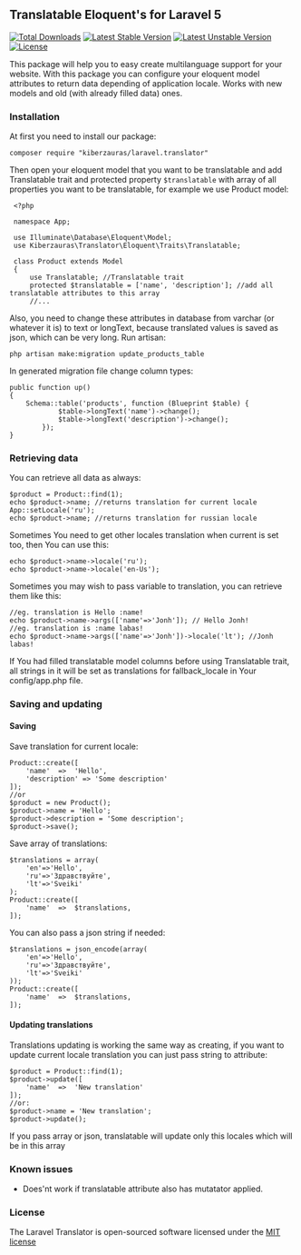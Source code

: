 ## Translatable Eloquent's for Laravel 5

[![Total Downloads](https://poser.pugx.org/kiberzauras/laravel.translator/d/total.svg)](https://packagist.org/packages/kiberzauras/laravel.translator)
[![Latest Stable Version](https://poser.pugx.org/kiberzauras/laravel.translator/v/stable.svg)](https://packagist.org/packages/kiberzauras/laravel.translator)
[![Latest Unstable Version](https://poser.pugx.org/kiberzauras/laravel.translator/v/unstable.svg)](https://packagist.org/packages/kiberzauras/laravel.translator)
[![License](https://poser.pugx.org/kiberzauras/laravel.translator/license.svg)](https://github.com/kiberzauras/laravel.translator/blob/master/LICENSE.md)

This package will help you to easy create multilanguage support for your website. 
With this package you can configure your eloquent model attributes to return data depending of application locale.
Works with new models and old (with already filled data) ones.

### Installation

At first you need to install our package:

    composer require "kiberzauras/laravel.translator"

Then open your eloquent model that you want to be translatable and add Translatable trait
 and protected property `$translatable` with array of all properties you want to be translatable,
for example we use Product model:

     <?php
     
     namespace App;
     
     use Illuminate\Database\Eloquent\Model;
     use Kiberzauras\Translator\Eloquent\Traits\Translatable;
     
     class Product extends Model
     {
         use Translatable; //Translatable trait
         protected $translatable = ['name', 'description']; //add all translatable attributes to this array
         //...


Also, you need to change these attributes in database from varchar (or whatever it is) to text or longText, because 
translated values is saved as json, which can be very long. 
Run artisan:

    php artisan make:migration update_products_table

In generated migration file change column types:

    public function up()
    {
        Schema::table('products', function (Blueprint $table) {
                $table->longText('name')->change();
                $table->longText('description')->change();
            });
    }

### Retrieving data
 
 You can retrieve all data as always:

    $product = Product::find(1);
    echo $product->name; //returns translation for current locale
    App::setLocale('ru');
    echo $product->name; //returns translation for russian locale

Sometimes You need to get other locales translation when current is set too, then You can use this:

    echo $product->name->locale('ru');
    echo $product->name->locale('en-Us');
    
 Sometimes you may wish to pass variable to translation, you can retrieve them like this:
 
    //eg. translation is Hello :name!
    echo $product->name->args(['name'=>'Jonh']); // Hello Jonh!
    //eg. translation is :name labas!
    echo $product->name->args(['name'=>'Jonh'])->locale('lt'); //Jonh labas!
    
If You had filled translatable model columns before using Translatable trait, all strings in it will be set as translations
 for fallback_locale in Your config/app.php file.
 
### Saving and updating

#### Saving

Save translation for current locale:

    Product::create([
        'name'  =>  'Hello',
        'description' => 'Some description'
    ]);
    //or
    $product = new Product();
    $product->name = 'Hello';
    $product->description = 'Some description';
    $product->save();

Save array of translations: 

    $translations = array(
        'en'=>'Hello',
        'ru'=>'Здравствуйте',
        'lt'=>'Sveiki'
    );
    Product::create([
        'name'  =>  $translations,
    ]);
    
You can also pass a json string if needed:

    $translations = json_encode(array(
        'en'=>'Hello',
        'ru'=>'Здравствуйте',
        'lt'=>'Sveiki'
    ));
    Product::create([
        'name'  =>  $translations,
    ]);

#### Updating translations

Translations updating is working the same way as creating, if you want to update current locale translation you can just pass string to attribute:

    $product = Product::find(1);
    $product->update([
        'name'  =>  'New translation'
    ]);
    //or:
    $product->name = 'New translation';
    $product->update();
    
 If you pass array or json, translatable will update only this locales which will be in this array
 
 
### Known issues

- Does'nt work if translatable attribute also has mutatator applied.

### License

The Laravel Translator is open-sourced software licensed under the [MIT license](http://opensource.org/licenses/MIT)
